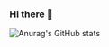 ### Hi there 👋

![Anurag's GitHub stats](https://github-readme-stats.vercel.app/api?username=pakawatkung&show_icons=true&theme=gruvbox)

